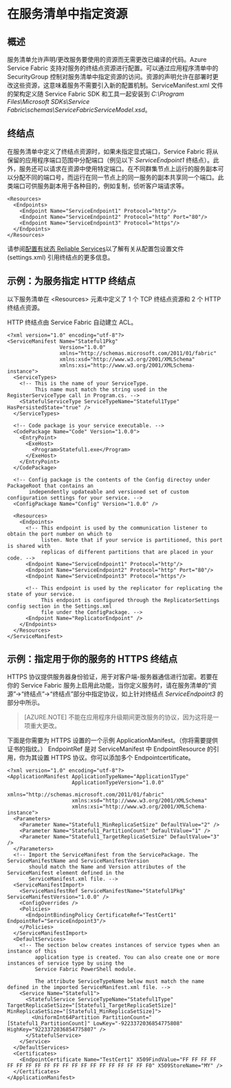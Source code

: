 <properties
   pageTitle="指定 Service Fabric 服务终结点 | Azure"
   description="如何在服务清单中描述终结点资源，包括如何设置 HTTPS 终结点"
   services="service-fabric"
   documentationCenter=".net"
   authors="sumukhs"
   manager="anuragg"
   editor=""/>

<tags
   ms.service="service-fabric"
   ms.date="05/18/2016"
   wacn.date="07/04/2016"/>

# 在服务清单中指定资源

## 概述

服务清单允许声明/更改服务要使用的资源而无需更改已编译的代码。Azure Service Fabric 支持对服务的终结点资源进行配置。可以通过应用程序清单中的 SecurityGroup 控制对服务清单中指定资源的访问。资源的声明允许在部署时更改这些资源，这意味着服务不需要引入新的配置机制。ServiceManifest.xml 文件的架构定义随 Service Fabric SDK 和工具一起安装到 *C:\\Program Files\\Microsoft SDKs\\Service Fabric\\schemas\\ServiceFabricServiceModel.xsd*。

## 终结点

在服务清单中定义了终结点资源时，如果未指定显式端口，Service Fabric 将从保留的应用程序端口范围中分配端口（例见以下 *ServiceEndpoint1* 终结点）。此外，服务还可以请求在资源中使用特定端口。在不同群集节点上运行的服务副本可以分配不同的端口号，而运行在同一节点上的同一服务的副本共享同一个端口。此类端口可供服务副本用于各种目的，例如复制，侦听客户端请求等。


	<Resources>
	  <Endpoints>
	    <Endpoint Name="ServiceEndpoint1" Protocol="http"/>
	    <Endpoint Name="ServiceEndpoint2" Protocol="http" Port="80"/>
	    <Endpoint Name="ServiceEndpoint3" Protocol="https"/>
	  </Endpoints>
	</Resources>


请参阅[配置有状态 Reliable Services](/documentation/articles/service-fabric-reliable-services-configuration/)以了解有关从配置包设置文件 (settings.xml) 引用终结点的更多信息。

## 示例：为服务指定 HTTP 终结点

以下服务清单在 &lt;Resources&gt; 元素中定义了 1 个 TCP 终结点资源和 2 个 HTTP 终结点资源。

HTTP 终结点由 Service Fabric 自动建立 ACL。


	<?xml version="1.0" encoding="utf-8"?>
	<ServiceManifest Name="Stateful1Pkg"
	                 Version="1.0.0"
	                 xmlns="http://schemas.microsoft.com/2011/01/fabric"
	                 xmlns:xsd="http://www.w3.org/2001/XMLSchema"
	                 xmlns:xsi="http://www.w3.org/2001/XMLSchema-instance">
	  <ServiceTypes>
	    <!-- This is the name of your ServiceType.
	         This name must match the string used in the RegisterServiceType call in Program.cs. -->
	    <StatefulServiceType ServiceTypeName="Stateful1Type" HasPersistedState="true" />
	  </ServiceTypes>

	  <!-- Code package is your service executable. -->
	  <CodePackage Name="Code" Version="1.0.0">
	    <EntryPoint>
	      <ExeHost>
	        <Program>Stateful1.exe</Program>
	      </ExeHost>
	    </EntryPoint>
	  </CodePackage>

	  <!-- Config package is the contents of the Config directoy under PackageRoot that contains an
	       independently updateable and versioned set of custom configuration settings for your service. -->
	  <ConfigPackage Name="Config" Version="1.0.0" />

	  <Resources>
	    <Endpoints>
	      <!-- This endpoint is used by the communication listener to obtain the port number on which to
	           listen. Note that if your service is partitioned, this port is shared with
	           replicas of different partitions that are placed in your code. -->
	      <Endpoint Name="ServiceEndpoint1" Protocol="http"/>
	      <Endpoint Name="ServiceEndpoint2" Protocol="http" Port="80"/>
	      <Endpoint Name="ServiceEndpoint3" Protocol="https"/>

	      <!-- This endpoint is used by the replicator for replicating the state of your service.
	           This endpoint is configured through the ReplicatorSettings config section in the Settings.xml
	           file under the ConfigPackage. -->
	      <Endpoint Name="ReplicatorEndpoint" />
	    </Endpoints>
	  </Resources>
	</ServiceManifest>


## 示例：指定用于你的服务的 HTTPS 终结点

HTTPS 协议提供服务器身份验证，用于对客户端-服务器通信进行加密。若要在你的 Service Fabric 服务上启用此功能，当你定义服务时，请在服务清单的“资源”->“终结点”->“终结点”部分中指定协议，如上针对终结点 *ServiceEndpoint3* 的部分中所示。

>[AZURE.NOTE] 不能在应用程序升级期间更改服务的协议，因为这将是一项重大更改。


下面是你需要为 HTTPS 设置的一个示例 ApplicationManifest。（你将需要提供证书的指纹。） EndpointRef 是对 ServiceManifest 中 EndpointResource 的引用，你为其设置 HTTPS 协议。你可以添加多个 Endpointcertificate。


	<?xml version="1.0" encoding="utf-8"?>
	<ApplicationManifest ApplicationTypeName="Application1Type"
	                     ApplicationTypeVersion="1.0.0"
	                     xmlns="http://schemas.microsoft.com/2011/01/fabric"
	                     xmlns:xsd="http://www.w3.org/2001/XMLSchema"
	                     xmlns:xsi="http://www.w3.org/2001/XMLSchema-instance">
	  <Parameters>
	    <Parameter Name="Stateful1_MinReplicaSetSize" DefaultValue="2" />
	    <Parameter Name="Stateful1_PartitionCount" DefaultValue="1" />
	    <Parameter Name="Stateful1_TargetReplicaSetSize" DefaultValue="3" />
	  </Parameters>
	  <!-- Import the ServiceManifest from the ServicePackage. The ServiceManifestName and ServiceManifestVersion
	       should match the Name and Version attributes of the ServiceManifest element defined in the
	       ServiceManifest.xml file. -->
	  <ServiceManifestImport>
	    <ServiceManifestRef ServiceManifestName="Stateful1Pkg" ServiceManifestVersion="1.0.0" />
	    <ConfigOverrides />
	    <Policies>
	      <EndpointBindingPolicy CertificateRef="TestCert1" EndpointRef="ServiceEndpoint3"/>
	    </Policies>
	  </ServiceManifestImport>
	  <DefaultServices>
	    <!-- The section below creates instances of service types when an instance of this
	         application type is created. You can also create one or more instances of service type by using the
	         Service Fabric PowerShell module.

	         The attribute ServiceTypeName below must match the name defined in the imported ServiceManifest.xml file. -->
	    <Service Name="Stateful1">
	      <StatefulService ServiceTypeName="Stateful1Type" TargetReplicaSetSize="[Stateful1_TargetReplicaSetSize]" MinReplicaSetSize="[Stateful1_MinReplicaSetSize]">
	        <UniformInt64Partition PartitionCount="[Stateful1_PartitionCount]" LowKey="-9223372036854775808" HighKey="9223372036854775807" />
	      </StatefulService>
	    </Service>
	  </DefaultServices>
	  <Certificates>
	    <EndpointCertificate Name="TestCert1" X509FindValue="FF FF FF FF FF FF FF FF FF FF FF FF FF FF FF FF FF FF FF F0" X509StoreName="MY" />  
	  </Certificates>
	</ApplicationManifest>
<!---HONumber=Mooncake_0627_2016-->